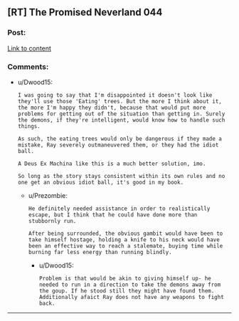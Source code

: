 ## [RT] The Promised Neverland 044

### Post:

[Link to content](http://mangastream.com/read/neverland/044/4369/1)

### Comments:

- u/Dwood15:
  ```
  I was going to say that I'm disappointed it doesn't look like they'll use those 'Eating' trees. But the more I think about it, the more I'm happy they didn't, because that would put more problems for getting out of the situation than getting in. Surely the demons, if they're intelligent, would know how to handle such things.

  As such, the eating trees would only be dangerous if they made a mistake, Ray severely outmaneuvered them, or they had the idiot ball. 

  A Deus Ex Machina like this is a much better solution, imo.

  So long as the story stays consistent within its own rules and no one get an obvious idiot ball, it's good in my book.
  ```

  - u/Prezombie:
    ```
    He definitely needed assistance in order to realistically escape, but I think that he could have done more than stubbornly run.

    After being surrounded, the obvious gambit would have been to take himself hostage, holding a knife to his neck would have been an effective way to reach a stalemate, buying time while burning far less energy than running blindly.
    ```

    - u/Dwood15:
      ```
      Problem is that would be akin to giving himself up- he needed to run in a direction to take the demons away from the goup. If he stood still they might have found them. Additionally afaict Ray does not have any weapons to fight back.
      ```

---

